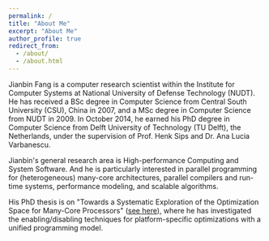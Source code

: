 ```yaml
---
permalink: /
title: "About Me"
excerpt: "About Me"
author_profile: true
redirect_from: 
  - /about/
  - /about.html
---
```


Jianbin Fang is a computer research scientist within the Institute for Computer Systems at National University of Defense Technology (NUDT). 
He has received a BSc degree in Computer Science from Central South University (CSU), China in 2007, 
and a MSc degree in Computer Science from NUDT in 2009. 
In October 2014, he earned his PhD degree in Computer Science from Delft University of Technology (TU Delft), the Netherlands, 
under the supervision of Prof. Henk Sips and Dr. Ana Lucia Varbanescu. 

Jianbin's general research area is High-performance Computing and System Software.
And he is particularly interested in parallel programming for (heterogeneous) many-core architectures, parallel compilers and run-time systems, performance modeling, and scalable algorithms.

His PhD thesis is on "Towards a Systematic Exploration of the Optimization Space for Many-Core Processors" ([see here](https://doi.org/10.4233/uuid:0b5408a7-933c-4369-8d48-1db5d3269d72)), where he has investigated the enabling/disabling techniques for platform-specific optimizations with a unified programming model.

